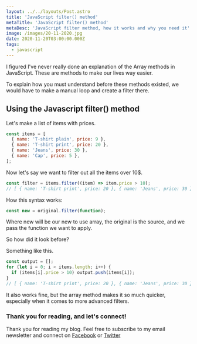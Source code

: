 ```yaml
---
layout: ../../layouts/Post.astro
title: 'JavaScript filter() method'
metaTitle: 'JavaScript filter() method'
metaDesc: 'JavaScript filter method, how it works and why you need it'
image: /images/20-11-2020.jpg
date: 2020-11-20T03:00:00.000Z
tags:
  - javascript
---
```


I figured I've never really done an explanation of the Array methods in JavaScript. These are methods to make our lives way easier.

To explain how you must understand before these methods existed, we would have to make a manual loop and create a filter there.

## Using the Javascript filter() method

Let's make a list of items with prices.

```js
const items = [
  { name: 'T-shirt plain', price: 9 },
  { name: 'T-shirt print', price: 20 },
  { name: 'Jeans', price: 30 },
  { name: 'Cap', price: 5 },
];
```

Now let's say we want to filter out all the items over 10\$.

```js
const filter = items.filter((item) => item.price > 10);
// [ { name: 'T-shirt print', price: 20 }, { name: 'Jeans', price: 30 } ]
```

How this syntax works:

```js
const new = original.filter(function);
```

Where new will be our new to use array, the original is the source, and we pass the function we want to apply.

So how did it look before?

Something like this.

```js
const output = [];
for (let i = 0; i < items.length; i++) {
  if (items[i].price > 10) output.push(items[i]);
}
// [ { name: 'T-shirt print', price: 20 }, { name: 'Jeans', price: 30 } ]
```

It also works fine, but the array method makes it so much quicker, especially when it comes to more advanced filters.

### Thank you for reading, and let's connect!

Thank you for reading my blog. Feel free to subscribe to my email newsletter and connect on [Facebook](https://www.facebook.com/DailyDevTipsBlog) or [Twitter](https://twitter.com/DailyDevTips1)
